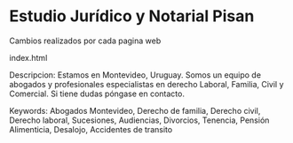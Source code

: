 # Estudio Jurídico y Notarial Pisan

Cambios realizados por cada pagina web


index.html

Descripcion: Estamos en Montevideo, Uruguay. Somos un equipo de abogados y profesionales especialistas en derecho Laboral, Familia, Civil y Comercial. Si tiene dudas póngase en contacto.

Keywords: Abogados Montevideo, Derecho de familia, Derecho civil, Derecho laboral, Sucesiones, Audiencias, Divorcios, Tenencia, Pensión Alimenticia, Desalojo, Accidentes de transito
    